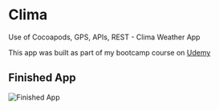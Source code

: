 # Clima
Use of Cocoapods, GPS, APIs, REST - Clima Weather App

This app was built as part of my bootcamp course on [Udemy](https://www.udemy.com/ios-11-app-development-bootcamp/)

## Finished App
![Finished App](https://github.com/londonappbrewery/Images/blob/master/Clima.gif)


